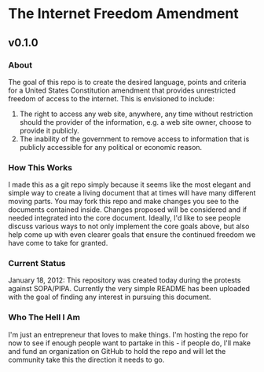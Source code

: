 # The Internet Freedom Amendment

## v0.1.0

### About

The goal of this repo is to create the desired language, points and criteria for a United States Constitution amendment that provides unrestricted freedom of access to the internet. This is envisioned to include:

1. The right to access any web site, anywhere, any time without restriction should the provider of the information, e.g. a web site owner, choose to provide it publicly.
2. The inability of the government to remove access to information that is publicly accessible for any political or economic reason.

### How This Works

I made this as a git repo simply because it seems like the most elegant and simple way to create a living document that at times will have many different moving parts. You may fork this repo and make changes you see to the documents contained inside. Changes proposed will be considered and if needed integrated into the core document. Ideally, I'd like to see people discuss various ways to not only implement the core goals above, but also help come up with even clearer goals that ensure the continued freedom we have come to take for granted.

### Current Status

January 18, 2012: This repository was created today during the protests against SOPA/PIPA. Currently the very simple README has been uploaded with the goal of finding any interest in pursuing this document.

### Who The Hell I Am

I'm just an entrepreneur that loves to make things. I'm hosting the repo for now to see if enough people want to partake in this - if people do, I'll make and fund an organization on GitHub to hold the repo and will let the community take this the direction it needs to go.